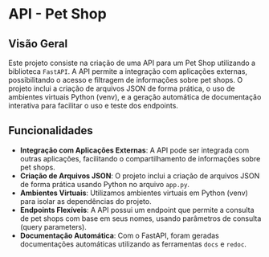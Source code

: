 # API - Pet Shop

## Visão Geral

Este projeto consiste na criação de uma API para um Pet Shop utilizando a biblioteca `FastAPI`. A API permite a integração com aplicações externas, possibilitando o acesso e filtragem de informações sobre pet shops. O projeto inclui a criação de arquivos JSON de forma prática, o uso de ambientes virtuais Python (venv), e a geração automática de documentação interativa para facilitar o uso e teste dos endpoints.

## Funcionalidades

- **Integração com Aplicações Externas**: A API pode ser integrada com outras aplicações, facilitando o compartilhamento de informações sobre pet shops.
- **Criação de Arquivos JSON**: O projeto inclui a criação de arquivos JSON de forma prática usando Python no arquivo `app.py`.
- **Ambientes Virtuais**: Utilizamos ambientes virtuais em Python (venv) para isolar as dependências do projeto.
- **Endpoints Flexíveis**: A API possui um endpoint que permite a consulta de pet shops com base em seus nomes, usando parâmetros de consulta (query parameters).
- **Documentação Automática**: Com o FastAPI, foram geradas documentações automáticas utilizando as ferramentas `docs` e `redoc`.
